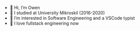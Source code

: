 - 👋 Hi, I’m Owen
- 🏫 I studied at University Mikroskil (2016-2020)
- 👀 I’m interested in Software Engineering and a VSCode typist
- 🌱 I love fullstack engineering now

<!---
owenizedd/owenizedd is a ✨ special ✨ repository because its `README.md` (this file) appears on your GitHub profile.
You can click the Preview link to take a look at your changes.
--->
